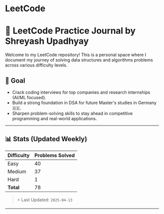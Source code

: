 # LeetCode
# 🧠 LeetCode Practice Journal by Shreyash Upadhyay

Welcome to my LeetCode repository! This is a personal space where I document my journey of solving data structures and algorithms problems across various difficulty levels.

## 🎯 Goal

- Crack coding interviews for top companies and research internships (AI/ML focused).
- Build a strong foundation in DSA for future Master's studies in Germany 🇩🇪.
- Sharpen problem-solving skills to stay ahead in competitive programming and real-world applications.

-----------------------------------------------------------------------------------------------------------------------------------------------------------------------------------------------------------------------

## 📊 Stats (Updated Weekly)

| Difficulty | Problems Solved |
|------------|------------------|
| Easy       | 40              |
| Medium     | 37              |
| Hard       | 1               |
| **Total**  | 78              |

> ⚡ Last Updated: `2025-04-13`

---


